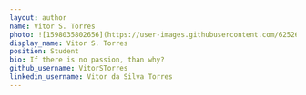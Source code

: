 ```yaml
---
layout: author
name: Vitor S. Torres
photo: ![1598035802656](https://user-images.githubusercontent.com/62526655/110029977-e54fe080-7d13-11eb-81a7-4a573a059759.jpg)
display_name: Vitor S. Torres
position: Student
bio: If there is no passion, than why?
github_username: VitorSTorres
linkedin_username: Vitor da Silva Torres 
---
```

